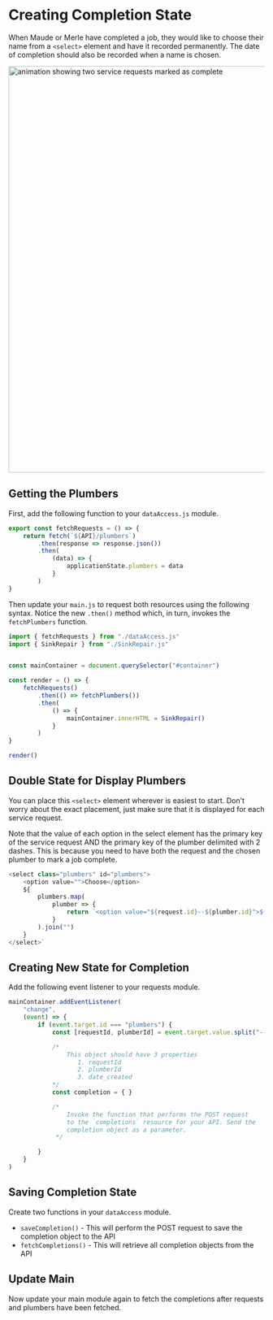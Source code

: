 # Creating Completion State

When Maude or Merle have completed a job, they would like to choose their name from a `<select>` element and have it recorded permanently. The date of completion should also be recorded when a name is chosen.

<img src="./images/sink-repair-complete-service.gif" alt="animation showing two service requests marked as complete" width="800px"/>

## Getting the Plumbers

First, add the following function to your `dataAccess.js` module.

```js
export const fetchRequests = () => {
    return fetch(`${API}/plumbers`)
        .then(response => response.json())
        .then(
            (data) => {
                applicationState.plumbers = data
            }
        )
}
```

Then update your `main.js` to request both resources using the following syntax. Notice the new `.then()` method which, in turn, invokes the `fetchPlumbers` function.

```js
import { fetchRequests } from "./dataAccess.js"
import { SinkRepair } from "./SinkRepair.js"


const mainContainer = document.querySelector("#container")

const render = () => {
    fetchRequests()
        .then(() => fetchPlumbers())
        .then(
            () => {
                mainContainer.innerHTML = SinkRepair()
            }
        )
}

render()
```

## Double State for Display Plumbers

You can place this `<select>` element wherever is easiest to start. Don't worry about the exact placement, just make sure that it is displayed for each service request.

Note that the value of each option in the select element has the primary key of the service request AND the primary key of the plumber delimited with 2 dashes. This is because you need to have both the request and the chosen plumber to mark a job complete.

```js
<select class="plumbers" id="plumbers">
    <option value="">Choose</option>
    ${
        plumbers.map(
            plumber => {
                return `<option value="${request.id}--${plumber.id}">${plumber.name}</option>`
            }
        ).join("")
    }
</select>`
```

## Creating New State for Completion

Add the following event listener to your requests module.

```js
mainContainer.addEventListener(
    "change",
    (event) => {
        if (event.target.id === "plumbers") {
            const [requestId, plumberId] = event.target.value.split("--")

            /*
                This object should have 3 properties
                   1. requestId
                   2. plumberId
                   3. date_created
            */
            const completion = { }

            /*
                Invoke the function that performs the POST request
                to the `completions` resource for your API. Send the
                completion object as a parameter.
             */

        }
    }
)
```

## Saving Completion State

Create two functions in your `dataAccess` module.

* `saveCompletion()` - This will perform the POST request to save the completion object to the API
* `fetchCompletions()` - This will retrieve all completion objects from the API

## Update Main

Now update your main module again to fetch the completions after requests and plumbers have been fetched.
